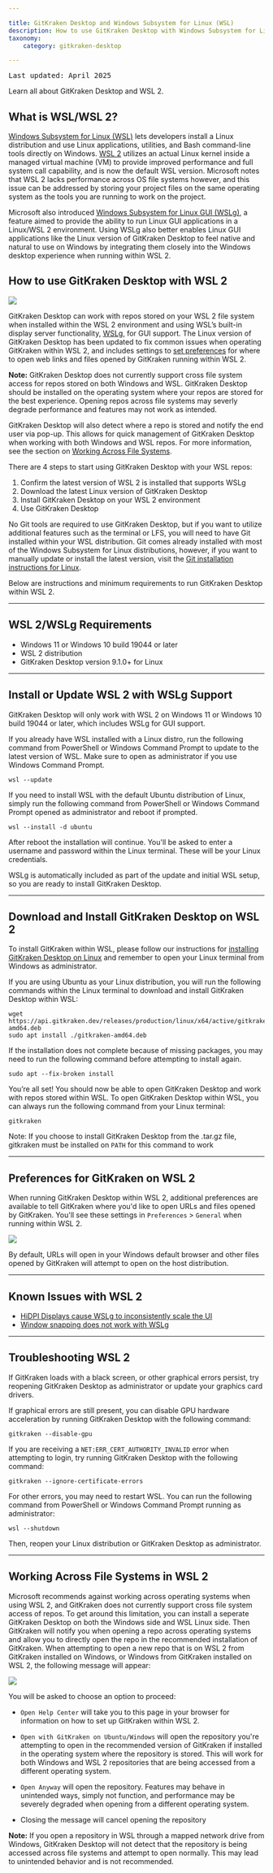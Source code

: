 ```yaml
---

title: GitKraken Desktop and Windows Subsystem for Linux (WSL)
description: How to use GitKraken Desktop with Windows Subsystem for Linux (WSL)
taxonomy:
    category: gitkraken-desktop

---
```

<kbd>Last updated: April 2025</kbd>

Learn all about GitKraken Desktop and WSL 2.
## What is WSL/WSL 2?

<a href="https://learn.microsoft.com/en-us/windows/wsl/about" target="_blank">Windows Subsystem for Linux (WSL)</a> lets developers install a Linux distribution and use Linux applications, utilities, and Bash command-line tools directly on Windows. <a href="https://learn.microsoft.com/en-us/windows/wsl/compare-versions" target="_blank">WSL 2</a> utilizes an actual Linux kernel inside a managed virtual machine (VM) to provide improved performance and full system call capability, and is now the default WSL version. Microsoft notes that WSL 2 lacks performance across OS file systems however, and this issue can be addressed by storing your project files on the same operating system as the tools you are running to work on the project.

Microsoft also introduced <a href="https://learn.microsoft.com/en-us/windows/wsl/tutorials/gui-apps" target="_blank">Windows Subsystem for Linux GUI (WSLg)</a>, a feature aimed to provide the ability to run Linux GUI applications in a Linux/WSL 2 environment. Using WSLg also better enables Linux GUI applications like the Linux version of GitKraken Desktop to feel native and natural to use on Windows by integrating them closely into the Windows desktop experience when running within WSL 2.

## How to use GitKraken Desktop with WSL 2

<img src="/wp-content/uploads/wsl-full-screen.png" srcset="/wp-content/uploads/wsl-full-screen@2x.png" class="help-center-img img-bordered">

GitKraken Desktop can work with repos stored on your WSL 2 file system when installed within the WSL 2 environment and using WSL’s built-in display server functionality, <a href="https://learn.microsoft.com/en-us/windows/wsl/tutorials/gui-apps" target="_blank">WSLg</a>, for GUI support. The Linux version of GitKraken Desktop has been updated to fix common issues when operating GitKraken within WSL 2, and includes settings to [set preferences](#preferences-for-gitkraken-on-wsl-2) for where to open web links and files opened by GitKraken running within WSL 2.

<div class='callout callout--warning'>
    <p><strong>Note:</strong> GitKraken Desktop does not currently support cross file system access for repos stored on both Windows and WSL. GitKraken Desktop should be installed on the operating system where your repos are stored for the best experience. Opening repos across file systems may severly degrade performance and features may not work as intended.</p>
</div>

GitKraken Desktop will also detect where a repo is stored and notify the end user via pop-up. This allows for quick management of GitKraken Desktop when working with both Windows and WSL repos. For more information, see the section on [Working Across File Systems](#working-across-file-systems-in-wsl-2).

There are 4 steps to start using GitKraken Desktop with your WSL repos:
1. Confirm the latest version of WSL 2 is installed that supports WSLg
2. Download the latest Linux version of GitKraken Desktop
3. Install GitKraken Desktop on your WSL 2 environment
4. Use GitKraken Desktop

No Git tools are required to use GitKraken Desktop, but if you want to utilize additional features such as the terminal or LFS, you will need to have Git installed within your WSL distribution. Git comes already installed with most of the Windows Subsystem for Linux distributions, however, if you want to manually update or install the latest version, visit the <a href="https://git-scm.com/download/linux" target="_blank">Git installation instructions for Linux</a>.

Below are instructions and minimum requirements to run GitKraken Desktop within WSL 2.
***
## WSL 2/WSLg Requirements

- Windows 11 or Windows 10 build 19044 or later
- WSL 2 distribution
- GitKraken Desktop version 9.1.0+ for Linux

***

## Install or Update WSL 2 with WSLg Support

GitKraken Desktop will only work with WSL 2 on Windows 11 or Windows 10 build 19044 or later, which includes WSLg for GUI support.

If you already have WSL installed with a Linux distro, run the following command from PowerShell or Windows Command Prompt to update to the latest version of WSL. Make sure to open as administrator if you use Windows Command Prompt.
```
wsl --update 
```
If you need to install WSL with the default Ubuntu distribution of Linux, simply run the following command from PowerShell or Windows Command Prompt opened as administrator and reboot if prompted.
```
wsl --install -d ubuntu
```
After reboot the installation will continue. You'll be asked to enter a username and password within the Linux terminal. These will be your Linux credentials.

WSLg is automatically included as part of the update and initial WSL setup, so you are ready to install GitKraken Desktop.
***
## Download and Install GitKraken Desktop on WSL 2

To install GitKraken within WSL, please follow our instructions for <a href="https://help.gitkraken.com/gitkraken-desktop/how-to-install/#linux-deb-rpm-and-tar-gz-files" target="_blank">installing GitKraken Desktop on Linux</a> and remember to open your Linux terminal from Windows as administrator.

If you are using Ubuntu as your Linux distribution, you will run the following commands within the Linux terminal to download and install GitKraken Desktop within WSL:
```
wget https://api.gitkraken.dev/releases/production/linux/x64/active/gitkraken-amd64.deb
sudo apt install ./gitkraken-amd64.deb
```
If the installation does not complete because of missing packages, you may need to run the following command before attempting to install again. 
```
sudo apt --fix-broken install
```
You’re all set! You should now be able to open GitKraken Desktop and work with repos stored within WSL.
To open GitKraken Desktop within WSL, you can always run the following command from your Linux terminal:
```
gitkraken
```
Note: If you choose to install GitKraken Desktop from the .tar.gz file, gitkraken must be installed on `PATH` for this command to work
***
## Preferences for GitKraken on WSL 2

When running GitKraken Desktop within WSL 2, additional preferences are available to tell GitKraken where you'd like to open URLs and files opened by GitKraken. You'll see these settings in `Preferences` > `General` when running within WSL 2.

<img src="/wp-content/uploads/wsl-host-settings.png" srcset="/wp-content/uploads/wsl-host-settings@2x.png" class="help-center-img img-bordered">

By default, URLs will open in your Windows default browser and other files opened by GitKraken will attempt to open on the host distribution.

***
## Known Issues with WSL 2

- <a href="https://github.com/microsoft/wslg/issues/388" target="_blank">HiDPI Displays cause WSLg to inconsistently scale the UI</a>
- <a href="https://github.com/microsoft/wslg/issues/727" target="_blank">Window snapping does not work with WSLg</a>

***
## Troubleshooting WSL 2

If GitKraken loads with a black screen, or other graphical errors persist, try reopening GitKraken Desktop as administrator or update your graphics card drivers.

If graphical errors are still present, you can disable GPU hardware acceleration by running GitKraken Desktop with the following command:

```
gitkraken --disable-gpu
```

If you are receiving a `NET:ERR_CERT_AUTHORITY_INVALID` error when attempting to login, try running GitKraken Desktop with the following command:

```
gitkraken --ignore-certificate-errors
```

For other errors, you may need to restart WSL. You can run the following command from PowerShell or Windows Command Prompt running as administrator:
```
wsl --shutdown
```
Then, reopen your Linux distribution or GitKraken Desktop as administrator.

***
## Working Across File Systems in WSL 2

Microsoft recommends against working across operating systems when using WSL 2, and GitKraken does not currently support cross file system access of repos. To get around this limitation, you can install a seperate GitKraken Desktop on both the Windows side and WSL Linux side. Then GitKraken will notify you when opening a repo across operating systems and allow you to directly open the repo in the recommended installation of GitKraken. When attempting to open a new repo that is on WSL 2 from GitKraken installed on Windows, or Windows from GitKraken installed on WSL 2, the following message will appear:

<img src="/wp-content/uploads/wsl-toast.png" srcset="/wp-content/uploads/wsl-toast@2x.png" class="help-center-img img-bordered">

You will be asked to choose an option to proceed:
- `Open Help Center` will take you to this page in your browser for information on how to set up GitKraken within WSL 2.

- `Open with GitKraken on Ubuntu/Windows` will open the repository you're attempting to open in the recommended version of GitKraken if installed in the operating system where the repository is stored. This will work for both Windows and WSL 2 repositories that are being accessed from a different operating system.

- `Open Anyway` will open the repository. Features may behave in unintended ways, simply not function, and performance may be severely degraded when opening from a different operating system.

- Closing the message will cancel opening the repository

<div class='callout callout--warning'>
    <p><strong>Note:</strong> If you open a repository in WSL through a mapped network drive from Windows, GitKraken Desktop will not detect that the repository is being accessed across file systems and attempt to open normally. This may lead to unintended behavior and is not recommended.</p>
</div>